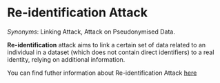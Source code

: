 # Re-identification Attack

*Synonyms*: Linking Attack, Attack on Pseudonymised Data.

**Re-identification** attack aims to link a certain set of data related to an individual in a dataset (which does not contain direct identifiers) to a real identity, relying on additional information.

You can find futher information about Re-identification Attack [here](../../Privacy_and_Data_Governance/L2.reidentification.md)

